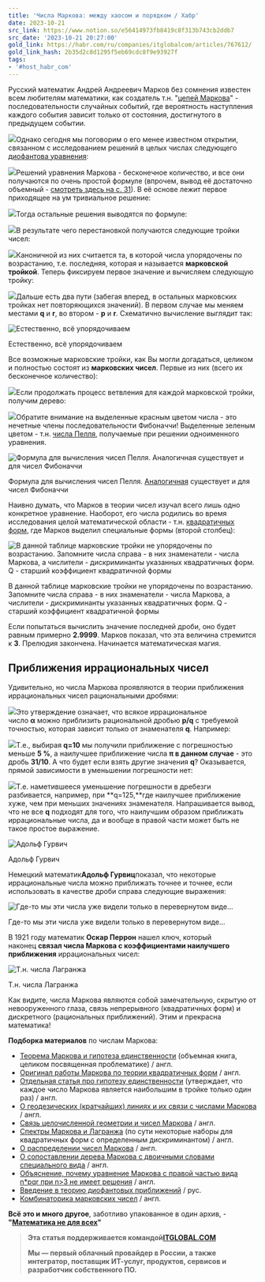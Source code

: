```yaml
---
title: 'Числа Маркова: между хаосом и порядком / Хабр'
date: 2023-10-21
src_link: https://www.notion.so/e56414973fb8419c8f313b743cb2ddb7
src_date: '2023-10-21 20:27:00'
gold_link: https://habr.com/ru/companies/itglobalcom/articles/767612/
gold_link_hash: 2b35d2c8d1295f5eb69cdc8f9e93927f
tags:
- '#host_habr_com'
---
```


Русский математик Андрей Андреевич Марков без сомнения известен всем любителям математики, как создатель т.н. "[цепей Маркова](https://ru.wikipedia.org/wiki/%D0%A6%D0%B5%D0%BF%D1%8C_%D0%9C%D0%B0%D1%80%D0%BA%D0%BE%D0%B2%D0%B0)" - последовательности случайных событий, где вероятность наступления каждого события зависит только от состояния, достигнутого в предыдущем событии. 

![](https://habrastorage.org/getpro/habr/upload_files/637/e03/09b/637e0309b4e2834a2956c04e5a19de50.png)Однако сегодня мы поговорим о его менее известном открытии, связанном с исследованием решений в целых числах следующего [диофантова уравнения](https://ru.wikipedia.org/wiki/%D0%94%D0%B8%D0%BE%D1%84%D0%B0%D0%BD%D1%82%D0%BE%D0%B2%D0%BE_%D1%83%D1%80%D0%B0%D0%B2%D0%BD%D0%B5%D0%BD%D0%B8%D0%B5): 

![](https://habrastorage.org/getpro/habr/upload_files/7dd/57f/566/7dd57f5662b05e638070895bf84ebbfd.png)Решений уравнения Маркова - бесконечное количество, и все они получаются по очень простой формуле (впрочем, вывод её достаточно объемный - [смотреть здесь на с. 31](https://archive.org/details/markovstheorem100000aign/page/31/mode/2up)). В её основе лежит первое приходящее на ум тривиальное решение: 

![](https://habrastorage.org/getpro/habr/upload_files/a8f/f18/547/a8ff1854769dfdaa0234305f94061f93.png)Тогда остальные решения выводятся по формуле:

![](https://habrastorage.org/getpro/habr/upload_files/93b/842/f04/93b842f04b15a66258ca899247a3b94c.png)В результате чего перестановкой получаются следующие тройки чисел: 

![](https://habrastorage.org/getpro/habr/upload_files/080/25a/c6d/08025ac6d78ee53eb11e7b8ca0aa4573.png)Каноничной из них считается та, в которой числа упорядочены по возрастанию, т.е. последняя, которая и называется **марковской тройкой**. Теперь фиксируем первое значение и вычисляем следующую тройку:

![](https://habrastorage.org/getpro/habr/upload_files/4db/fed/096/4dbfed09631c96c4cb7babb218961faf.png)Дальше есть два пути (забегая вперед, в остальных марковских тройках нет повторяющихся значений). В первом случае мы меняем местами **q** и **r**, во втором - **p** и **r**. Схематично вычисление выглядит так:

![](https://habrastorage.org/getpro/habr/upload_files/a42/111/1d1/a421111d11ae76b6ee07512e8f982520.png "Естественно, всё упорядочиваем")

Естественно, всё упорядочиваем

Все возможные марковские тройки, как Вы могли догадаться, целиком и полностью состоят из **марковских чисел**. Первые из них (всего их бесконечное количество):

![](https://habrastorage.org/getpro/habr/upload_files/ec3/3e0/a38/ec33e0a386595f708031fa0c8ecfb0e3.png)Если продолжать процесс ветвления для каждой марковской тройки, получим дерево:

![](https://habrastorage.org/getpro/habr/upload_files/4b8/505/8c8/4b85058c8842882bceab44ff8671fcc1.png)Обратите внимание на выделенные красным цветом числа - это нечетные члены последовательности Фибоначчи! Выделенные зеленым цветом - т.н. [числа Пелля](https://ru.wikipedia.org/wiki/%D0%A3%D1%80%D0%B0%D0%B2%D0%BD%D0%B5%D0%BD%D0%B8%D0%B5_%D0%9F%D0%B5%D0%BB%D0%BB%D1%8F), получаемые при решении одноименного уравнения.

![](https://habrastorage.org/getpro/habr/upload_files/210/0e0/7db/2100e07dbda1cc8450bee35f05622fcb.png "Формула для вычисления чисел Пелля. Аналогичная существует и для чисел Фибоначчи ")

Формула для вычисления чисел Пелля. [Аналогичная](https://dzen.ru/a/Yb3Wi8D8RlHHXVfb) существует и для чисел Фибоначчи 

Наивно думать, что Марков в теории чисел изучал всего лишь одно конкретное уравнение. Наоборот, его числа родились во время исследования целой математической области - т.н. [квадратичных форм](https://ru.wikipedia.org/wiki/%D0%9A%D0%B2%D0%B0%D0%B4%D1%80%D0%B0%D1%82%D0%B8%D1%87%D0%BD%D0%B0%D1%8F_%D1%84%D0%BE%D1%80%D0%BC%D0%B0), где Марков выделил специальные формы (второй столбец):

![](https://habrastorage.org/getpro/habr/upload_files/bbf/b15/81f/bbfb1581facb70650d30a8fbb40d9d63.png "В данной таблице марковские тройки не упорядочены по возрастанию. Запомните числа справа - в них знаменатели - числа Маркова, а числители - дискриминанты указанных квадратичных форм. Q - старший коэффициент квадратичной формы")

В данной таблице марковские тройки не упорядочены по возрастанию. Запомните числа справа - в них знаменатели - числа Маркова, а числители - дискриминанты указанных квадратичных форм. Q - старший коэффициент квадратичной формы

Если попытаться вычислить значение последней дроби, оно будет равным примерно **2.9999**. Марков показал, что эта величина стремится к **3**. Прелюдия закончена. Начинается математическая магия.

Приближения иррациональных чисел
--------------------------------

Удивительно, но числа Маркова проявляются в теории приближения иррациональных чисел рациональными дробями:

![](https://habrastorage.org/getpro/habr/upload_files/861/5b9/d00/8615b9d0009acbdd0e090203518982d7.png)Это утверждение означает, что всякое иррациональное число **α** можно приблизить рациональной дробью **p/q** с требуемой точностью, которая зависит только от знаменателя **q**. Например:

![](https://habrastorage.org/getpro/habr/upload_files/ec7/064/248/ec7064248229c72a8294a33d98f07f74.png)Т.е., выбирая **q=10** мы получили приближение с погрешностью меньше **5 %**, а наилучшее приближение числа **π в данном случае** - это дробь **31/10**. А что будет если взять другие значения **q**? Оказывается, прямой зависимости в уменьшении погрешности нет: 

![](https://habrastorage.org/getpro/habr/upload_files/387/3c8/85d/3873c885d0bdd1dcb181f0ba1d45501d.png)Т.е. наметившееся уменьшение погрешности в дребезги разбивается, например, при **q=125,**где наилучшее приближение хуже, чем при меньших значениях знаменателя. Напрашивается вывод, что не все **q** подходят для того, что наилучшим образом приближать иррациональные числа, да и вообще в правой части может быть не такое простое выражение. 

![](https://habrastorage.org/getpro/habr/upload_files/9dc/1b9/c60/9dc1b9c6083aaebf6df333df6a3af8b5.png "Адольф Гурвич")

Адольф Гурвич

Немецкий математик**Адольф Гурвиц**показал, что некоторые иррациональные числа можно приближать точнее и точнее, если использовать в качестве дроби справа следующие выражения: 

![](https://habrastorage.org/getpro/habr/upload_files/175/33b/fee/17533bfeebc231abfbc19172898c80e4.png "Где-то мы эти числа уже видели только в перевернутом виде...")

Где-то мы эти числа уже видели только в перевернутом виде...

В 1921 году математик **Оскар Перрон** нашел ключ, который наконец **связал числа Маркова с коэффициентами наилучшего приближения** иррациональных чисел: 

![](https://habrastorage.org/getpro/habr/upload_files/15f/292/3b9/15f2923b986b1ffb1d18dfb71b6e9967.png "Т.н. числа Лагранжа")

Т.н. числа Лагранжа

Как видите, числа Маркова являются собой замечательную, скрытую от невооруженного глаза, связь непрерывного (квадратичных форм) и дискретного (рациональных приближений). Этим и прекрасна математика! 

**Подборка материалов** по числам Маркова:

* [Теорема Маркова и гипотеза единственности](https://archive.org/details/markovstheorem100000aign/page/31/mode/2up) (объемная книга, целиком посвященная проблематике) / англ.
* [Оригинал работы Маркова по теории квадратичных форм](https://www.sci-hub.ru/10.1007/bf02086269) / англ.
* [Отдельная статья про гипотезу единственности](https://arxiv.org/pdf/2010.13010.pdf) (утверждает, что каждое число Маркова является наибольшим в тройке только один раз) / англ.
* [О геодезических (кратчайших) линиях и их связи с числами Маркова](https://perso.univ-rennes1.fr/serge.cantat/Documents/series-geometry-markoff.pdf) / англ.
* [Связь целочисленной геометрии и чисел Маркова](https://perso.univ-rennes1.fr/serge.cantat/Documents/series-geometry-markoff.pdf) / англ.
* [Спектры Маркова и Лагранжа](https://file:///C:/Users/123123/Downloads/The_Markoff_and_Lagrange_spectra.pdf) (по сути некоторые наборы для квадратичных форм с определенным дискриминантом) / англ.
* [О распределении чисел Маркова](https://www.ams.org/journals/mcom/1982-39-160/S0025-5718-1982-0669663-7/S0025-5718-1982-0669663-7.pdf) / англ.
* [О сопоставлении дерева Маркова с двоичными словами специального вида](https://www.researchgate.net/publication/353060284_The_q-analog_of_the_Markoff_injectivity_conjecture_holds_over_the_language_of_a_balanced_sequence) / англ.
* [Объяснение, почему уравнение Маркова с правой частью вида n\*pqr при n>3 не имеет решения](http://rendiconti.math.unipd.it/volumes/downloads_open/RSMUP_2006__116__253_0.pdf) / англ.
* [Введение в теорию диофантовых приближений](https://docs.yandex.ru/docs/view?tm=1697405241&tld=ru&lang=ru&name=DIOFANT_APPROXIMATIONS.pdf&text=%D0%9A%D0%B0%D1%81%D1%81%D0%B5%D0%BB%D1%8C%D1%81%2C%20%D0%94%D0%B6.%D0%92.%D0%A1.%20(1957).%20%D0%92%D0%B2%D0%B5%D0%B4%D0%B5%D0%BD%D0%B8%D0%B5%20%D0%B2%20%D0%B4%D0%B8%D0%BE%D1%84%D0%B0%D0%BD%D1%82%D0%BE%D0%B2%D0%BE%20%D0%BF%D1%80%D0%B8%D0%B1%D0%BB%D0%B8%D0%B6%D0%B5%D0%BD%D0%B8%D0%B5.%20%D0%9A%D0%B5%D0%BC%D0%B1%D1%80%D0%B8%D0%B4%D0%B6%D1%81%D0%BA%D0%B8%D0%B5%20%D1%82%D1%80%D0%B0%D0%BA%D1%82%D0%B0%D1%82%D1%8B%20%D0%BF%D0%BE%20%D0%BC%D0%B0%D1%82%D0%B5%D0%BC%D0%B0%D1%82%D0%B8%D0%BA%D0%B5%20%D0%B8%20%D0%BC%D0%B0%D1%82%D0%B5%D0%BC%D0%B0%D1%82%D0%B8%D1%87%D0%B5%D1%81%D0%BA%D0%BE%D0%B9%20%D1%84%D0%B8%D0%B7%D0%B8%D0%BA%D0%B5.%20%D0%A2%D0%BE%D0%BC%2045.%20%D0%98%D0%B7%D0%B4%D0%B0%D1%82%D0%B5%D0%BB%D1%8C%D1%81%D1%82%D0%B2%D0%BE%20%D0%9A%D0%B5%D0%BC%D0%B1%D1%80%D0%B8%D0%B4%D0%B6%D1%81%D0%BA%D0%BE%D0%B3%D0%BE%20%D1%83%D0%BD%D0%B8%D0%B2%D0%B5%D1%80%D1%81%D0%B8%D1%82%D0%B5%D1%82%D0%B0.%20Zbl%200077.04801.&url=http%3A%2F%2Fphysics.gov.az%2Fbook_V%2FDIOFANT_APPROXIMATIONS.pdf&lr=213&mime=pdf&l10n=ru&sign=a455514fc0d3bcc1860378ad82d54fec&keyno=0&nosw=1&serpParams=tm%3D1697405241%26tld%3Dru%26lang%3Dru%26name%3DDIOFANT_APPROXIMATIONS.pdf%26text%3D%25D0%259A%25D0%25B0%25D1%2581%25D1%2581%25D0%25B5%25D0%25BB%25D1%258C%25D1%2581%252C%2B%25D0%2594%25D0%25B6.%25D0%2592.%25D0%25A1.%2B%25281957%2529.%2B%25D0%2592%25D0%25B2%25D0%25B5%25D0%25B4%25D0%25B5%25D0%25BD%25D0%25B8%25D0%25B5%2B%25D0%25B2%2B%25D0%25B4%25D0%25B8%25D0%25BE%25D1%2584%25D0%25B0%25D0%25BD%25D1%2582%25D0%25BE%25D0%25B2%25D0%25BE%2B%25D0%25BF%25D1%2580%25D0%25B8%25D0%25B1%25D0%25BB%25D0%25B8%25D0%25B6%25D0%25B5%25D0%25BD%25D0%25B8%25D0%25B5.%2B%25D0%259A%25D0%25B5%25D0%25BC%25D0%25B1%25D1%2580%25D0%25B8%25D0%25B4%25D0%25B6%25D1%2581%25D0%25BA%25D0%25B8%25D0%25B5%2B%25D1%2582%25D1%2580%25D0%25B0%25D0%25BA%25D1%2582%25D0%25B0%25D1%2582%25D1%258B%2B%25D0%25BF%25D0%25BE%2B%25D0%25BC%25D0%25B0%25D1%2582%25D0%25B5%25D0%25BC%25D0%25B0%25D1%2582%25D0%25B8%25D0%25BA%25D0%25B5%2B%25D0%25B8%2B%25D0%25BC%25D0%25B0%25D1%2582%25D0%25B5%25D0%25BC%25D0%25B0%25D1%2582%25D0%25B8%25D1%2587%25D0%25B5%25D1%2581%25D0%25BA%25D0%25BE%25D0%25B9%2B%25D1%2584%25D0%25B8%25D0%25B7%25D0%25B8%25D0%25BA%25D0%25B5.%2B%25D0%25A2%25D0%25BE%25D0%25BC%2B45.%2B%25D0%2598%25D0%25B7%25D0%25B4%25D0%25B0%25D1%2582%25D0%25B5%25D0%25BB%25D1%258C%25D1%2581%25D1%2582%25D0%25B2%25D0%25BE%2B%25D0%259A%25D0%25B5%25D0%25BC%25D0%25B1%25D1%2580%25D0%25B8%25D0%25B4%25D0%25B6%25D1%2581%25D0%25BA%25D0%25BE%25D0%25B3%25D0%25BE%2B%25D1%2583%25D0%25BD%25D0%25B8%25D0%25B2%25D0%25B5%25D1%2580%25D1%2581%25D0%25B8%25D1%2582%25D0%25B5%25D1%2582%25D0%25B0.%2BZbl%2B0077.04801.%26url%3Dhttp%253A%2F%2Fphysics.gov.az%2Fbook_V%2FDIOFANT_APPROXIMATIONS.pdf%26lr%3D213%26mime%3Dpdf%26l10n%3Dru%26sign%3Da455514fc0d3bcc1860378ad82d54fec%26keyno%3D0%26nosw%3D1) / рус.
* [Комбинаторика марковских чисел](https://arxiv.org/pdf/math/0511633v4.pdf) / англ.

**Всё это и много другое**, заботливо упакованное в один архив, - **"**[**Математика не для всех**](https://t.me/mathematics_not_for_you)**"**


> **Эта статья поддерживается командой**[**ITGLOBAL.COM**](https://itglobal.com/ru-ru/?utm_source=habr&utm_medium=cdc&utm_campaign=Markov%20numbers%20&utm_content=itglobal)
> 
> **Мы — первый облачный провайдер в России, а также интегратор, поставщик ИТ-услуг, продуктов, сервисов и разработчик собственного ПО.**